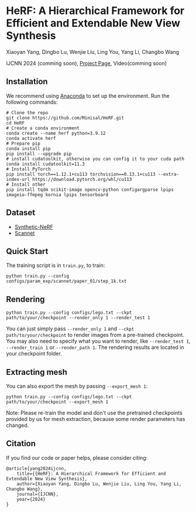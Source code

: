 # HeRF: A Hierarchical Framework for Efficient and Extendable New View Synthesis  

Xiaoyan Yang, Dingbo Lu, Wenjie Liu, Ling You, Yang Li, Changbo Wang

IJCNN 2024 (comming soon),  [Project Page](https://vpx-ecnu.github.io/HeRF_website/), Video(comming soon)

## Installation



We recommend using [Anaconda](https://www.anaconda.com/products/individual) to set up the environment. Run the following commands:
```shell
# Clone the repo
git clone https://github.com/Minisal/HeRF.git
cd HeRF
# Create a conda environment
conda create --name herf python=3.9.12
conda activate herf
# Prepare pip
conda install pip
pip install --upgrade pip
# install cudatoolkit, otherwise you can config it to your cuda path
conda install cudatoolkit=11.3
# Install PyTorch
pip install torch==1.12.1+cu113 torchvision==0.13.1+cu113 --extra-index-url https://download.pytorch.org/whl/cu113
# Install other
pip install tqdm scikit-image opencv-python configargparse lpips imageio-ffmpeg kornia lpips tensorboard
```


## Dataset
* [Synthetic-NeRF](https://drive.google.com/drive/folders/128yBriW1IG_3NJ5Rp7APSTZsJqdJdfc1)
* [Scannet](https://drive.google.com/drive/folders/128yBriW1IG_3NJ5Rp7APSTZsJqdJdfc1)

[//]: # (* [Synthetic-NSVF]&#40;https://dl.fbaipublicfiles.com/nsvf/dataset/Synthetic_NSVF.zip&#41;)

[//]: # (* [Tanks&Temples]&#40;https://dl.fbaipublicfiles.com/nsvf/dataset/TanksAndTemple.zip&#41;)

[//]: # (* [Forward-facing]&#40;https://drive.google.com/drive/folders/128yBriW1IG_3NJ5Rp7APSTZsJqdJdfc1&#41;)



## Quick Start
The training script is in `train.py`, to train:

```
python train.py --config configs/param_exp/scannet/paper_01/step_1k.txt
```



## Rendering

```
python train.py --config configs/lego.txt --ckpt path/to/your/checkpoint --render_only 1 --render_test 1 
```

You can just simply pass `--render_only 1` and `--ckpt path/to/your/checkpoint` to render images from a pre-trained
checkpoint. You may also need to specify what you want to render, like `--render_test 1`, `--render_train 1` or `--render_path 1`.
The rendering results are located in your checkpoint folder. 

## Extracting mesh
You can also export the mesh by passing `--export_mesh 1`:
```
python train.py --config configs/lego.txt --ckpt path/to/your/checkpoint --export_mesh 1
```
Note: Please re-train the model and don't use the pretrained checkpoints provided by us for mesh extraction, 
because some render parameters has changed.


## Citation 
If you find our code or paper helps, please consider citing:
```
@article{yang2024ijcnn,
    title={{HeRF}: A Hierarchical Framework for Efficient and Extendable New View Synthesis},
    author={Xiaoyan Yang, Dingbo Lu, Wenjie Liu, Ling You, Yang Li, Changbo Wang},
    journal={IJCNN},
    year={2024}
}
```
